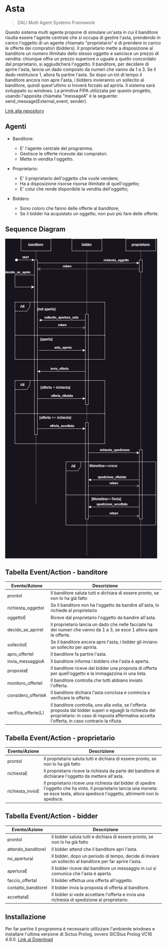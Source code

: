 # Asta
> DALI Multi Agent Systems Framework

Questo sistema multi agente propone di simulare un'asta in cui il banditore risulta essere l'agente centrale che si occupa di gestire l'asta, prendendo in carico l'oggetto di un agente chiamato "proprietario" e di prendere in carico le offerte dei compratori (bidders).
Il proprietario mette a disposizione al banditore un numero illimitato dello stesso oggetto e sancisce un prezzo di vendita: chiunque offra un prezzo superiore o uguale a quello concordato dal proprietario, si aggiudicherà l'oggetto.
Il banditore, per decidere di aprire l'asta, lancia un dado composto da numeri che vanno da 1 a 3. Se il dado restituisce 1, allora fa partire l'asta.
Se dopo un tot di tempo il banditore ancora non apre l'asta, i bidders invieranno un sollecito al banditore, quindi quest'ultimo si troverà forzato ad aprirla.
Il sistema sarà sviluppato su windows.
La primitiva FIPA utilizzata per questo progetto, usando l'apposita chiamata "messageA" è la seguente: send_message(External_event, sender).

[Link alla repository](https://github.com/stefano899/AgentArchitecture)

## Agenti

* Banditore:
  - E' l'agente centrale del programma.
  - Gestisce le offerte ricevute dai compratori.
  - Mette in vendita l'oggetto. 

* Proprietario:
  - E' il proprietario dell'oggetto che vuole vendere;
  - Ha a disposizione risorse risorse illimitate di quell'oggetto;
  - E' colui che rende disponibile la vendita dell'oggetto;
  

* Bidders:
  - Sono coloro che fanno delle offerte al banditore;
  - Se il bidder ha acquistato un oggetto, non può più fare delle offerte.

## Sequence Diagram

![Sequence Diagram](sequenceAsta.png)

## Tabella Event/Action - banditore

| Evento/Azione       | Descrizione                                                                                                                                                                                               |
|---------------------|-----------------------------------------------------------------------------------------------------------------------------------------------------------------------------------------------------------|
| prontoI             | Il banditore saluta tutti e dichiara di essere pronto, se non lo ha già fatto                                                                                                                             |
| richiesta_oggettoI  | Se il banditore non ha l'oggetto da bandire all'asta, lo richiede al proprietario                                                                                                                         |
| oggettoE            | Riceve dal proprietario l'oggetto da bandire all'asta.                                                                                                                                                    |
| decido_se_aprireI   | il proprietario lancia un dado che nelle facciate ha dei numeri che vanno da 1 a 3, se esce 1 allora apre le offerte.                                                                                     |
| sollecitoE          | Se il banditore ancora apre l'asta, i bidder gli inviano un sollecito per aprirla.                                                                                                                        |
| apro_offerteI       | Il banditore fa partire l'asta.                                                                                                                                                                           |
| invia_messaggioA    | Il banditore informa i bidders che l'asta è aperta.                                                                                                                                                       |
| propostaE           | Il banditore riceve dal bidder una proposta di offerta per quell'oggetto e la immagazzina in una lista.                                                                                                   |
| monitoro_offerteI   | Il banditore controlla che tutti abbiano inviato l'offerta.                                                                                                                                               |
| considero_offerteA  | Il banditore dichiara l'asta conclusa e comincia a verificare le offerte.                                                                                                                                 |
| verifica_offerte(L) | Il banditore controlla, uno alla volta, se l'offerta proposta dal bidder superi o eguagli la richiesta del proprietario: in caso di risposta affermativa accetta l'offerta, in caso contrario la rifiuta. |

## Tabella Event/Action - proprietario


| Evento/Azione       | Descrizione                                                                                                                                                                                               |
|---------------------|-----------------------------------------------------------------------------------------------------------------------------------------------------------------------------------------------------------|
| prontoI             | Il proprietario saluta tutti e dichiara di essere pronto, se non lo ha già fatto                                                                                                                          |
| richiestaE          | Il proprietario riceve la richiesta da parte del banditore di dichiarare l'oggetto da mettere all'asta.                                                                                                   |
| richiesta_invioE    | Il proprietario riceve una richiesta dal bidder di spedire l'oggetto che ha vinto. Il proprietario lancia una moneta: se esce testa, allora spedisce l'oggetto, altrimenti non lo spedisce.               |

## Tabella Event/Action - bidder


| Evento/Azione       | Descrizione                                                                                             |
|---------------------|---------------------------------------------------------------------------------------------------------|
| prontoI             | Il bidder saluta tutti e dichiara di essere pronto, se non lo ha già fatto                              |
| attendo_banditoreI  | Il bidder attend che il banditore apri l'asta.                                                          |
| no_aperturaI        | Il bidder, dopo un periodo di tempo, decide di inviare un sollecito al banditore per far aprire l'asta. |
| aperturaE           | Il bidder riceve dal banditore un messaggio in cui si comunica che l'asta è aperta.                     |
| faccio_offertaI     | Il bidder effettua una offerta all'oggetto.                                                             |
| contatto_banditoreI | Il bidder invia la proposta di offerta al banditore.                                                    |
| accettataE          | Il bidder si vede accettare l'offerta e invia una richiesta di spedizione al proprietario.              |


## Installazione
Per far partire il programma è necessario utilizzare l'ambiente windows e installare l'ultima versione di Sictus Prolog, ovvero SICStus Prolog VC16 4.9.0.
[Link al Download](https://sicstus.sics.se/download4.html)
